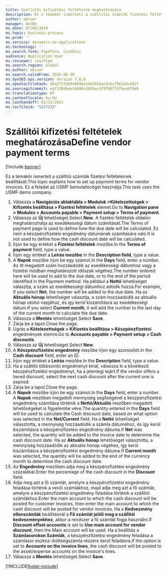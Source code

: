```yaml
---
title: Szállítói kifizetési feltételek meghatározása
description: Ez a témakör ismerteti a szállítói számlák fizetési feltételeinek beállítását.
author: abruer
manager: AnnBe
ms.date: 07/09/2019
ms.topic: business-process
ms.prod: ''
ms.service: dynamics-ax-applications
ms.technology: ''
ms.search.form: PaymTerm, CashDisc
audience: Application User
ms.reviewer: roschlom
ms.search.region: Global
ms.author: abruer
ms.search.validFrom: 2016-06-30
ms.dyn365.ops.version: Version 7.0.0
ms.openlocfilehash: d6a37272694609be14b566dae3c6cf561d4c6d2f
ms.sourcegitcommit: eaf330dbee1db96c20d5ac479f007747bea079eb
ms.translationtype: HT
ms.contentlocale: hu-HU
ms.lasthandoff: 02/15/2021
ms.locfileid: "5227232"
---
```

# <a name="define-vendor-payment-terms"></a><span data-ttu-id="634eb-103">Szállítói kifizetési feltételek meghatározása</span><span class="sxs-lookup"><span data-stu-id="634eb-103">Define vendor payment terms</span></span>

[!include [banner](../../includes/banner.md)]

<span data-ttu-id="634eb-104">Ez a témakör ismerteti a szállítói számlák fizetési feltételeinek beállítását.</span><span class="sxs-lookup"><span data-stu-id="634eb-104">This topic explains how to set up payment terms for vendor invoices.</span></span> <span data-ttu-id="634eb-105">Ez a feladat az USMF bemutatócéget használja.</span><span class="sxs-lookup"><span data-stu-id="634eb-105">This task uses the USMF demo company.</span></span>

1. <span data-ttu-id="634eb-106">Válassza a **Navigációs ablaktábla > Modulok >Kötelezettségek > Kifizetés beállítása > Fizetési feltételek** elemet.</span><span class="sxs-lookup"><span data-stu-id="634eb-106">Go to **Navigation pane > Modules > Accounts payable > Payment setup > Terms of payment**.</span></span>
2. <span data-ttu-id="634eb-107">Válassza az **Új** lehetőséget.</span><span class="sxs-lookup"><span data-stu-id="634eb-107">Select **New**.</span></span> <span data-ttu-id="634eb-108">A fizetési feltételek oldalon meghatározhatja az esedékességi dátum számítását.</span><span class="sxs-lookup"><span data-stu-id="634eb-108">The Terms of payment page is used to define how the due date will be calculated.</span></span> <span data-ttu-id="634eb-109">Ez nem a készpénzfizetési engedmény dátumának számítására való.</span><span class="sxs-lookup"><span data-stu-id="634eb-109">It is not used to define how the cash discount date will be calculated.</span></span>  
3. <span data-ttu-id="634eb-110">Írjon be egy értéket a **Fizetési feltételek** mezőbe.</span><span class="sxs-lookup"><span data-stu-id="634eb-110">In the **Terms of payment** field, type a value.</span></span>
4. <span data-ttu-id="634eb-111">Írjon egy értéket a **Leírás mezőbe**.</span><span class="sxs-lookup"><span data-stu-id="634eb-111">In the **Description field**, type a value.</span></span>
5. <span data-ttu-id="634eb-112">A **Napok** mezőbe írjon be egy számot.</span><span class="sxs-lookup"><span data-stu-id="634eb-112">In the **Days** field, enter a number.</span></span> <span data-ttu-id="634eb-113">Az itt megadott szám hozzáadódik az esedékességi dátumhoz vagy a fizetési módban meghatározott időszak végéhez.</span><span class="sxs-lookup"><span data-stu-id="634eb-113">The number entered here will be used to add to the due date, or to the end of the period identified in the Payment method.</span></span> <span data-ttu-id="634eb-114">Ha például a **Nettó** lehetőséget választja, a szám az esedékességi dátumhoz adódik hozzá.</span><span class="sxs-lookup"><span data-stu-id="634eb-114">For example, if you select **Net**, the number will be added to the due date.</span></span> <span data-ttu-id="634eb-115">Ha az **Aktuális hónap** lehetőséget választja, a szám hozzáadódik az aktuális hónap utolsó napjához, és így kerül kiszámításra az esedékességi dátum.</span><span class="sxs-lookup"><span data-stu-id="634eb-115">If you select **Current month**, it will add the number to the last day of the current month to calculate the due date.</span></span>  
6. <span data-ttu-id="634eb-116">Válassza a **Mentés** lehetőséget.</span><span class="sxs-lookup"><span data-stu-id="634eb-116">Select **Save**.</span></span>
7. <span data-ttu-id="634eb-117">Zárja be a lapot.</span><span class="sxs-lookup"><span data-stu-id="634eb-117">Close the page.</span></span>
8. <span data-ttu-id="634eb-118">Ugrás a **Kötelezettségek > Kifizetés beállítása > Készpénzfizetési** engedmények elemre.</span><span class="sxs-lookup"><span data-stu-id="634eb-118">Go to **Accounts payable > Payment setup > Cash discounts**.</span></span>
9. <span data-ttu-id="634eb-119">Válassza az **Új** lehetőséget.</span><span class="sxs-lookup"><span data-stu-id="634eb-119">Select **New**.</span></span>
10. <span data-ttu-id="634eb-120">A **Készpénzfizetési engedmény** mezőbe írjon egy azonosítót.</span><span class="sxs-lookup"><span data-stu-id="634eb-120">In the **Cash discount** field, enter an ID.</span></span>
11. <span data-ttu-id="634eb-121">Írjon egy értéket a **Leírás** mezőbe.</span><span class="sxs-lookup"><span data-stu-id="634eb-121">In the **Description** field, type a value.</span></span>
12. <span data-ttu-id="634eb-122">Ha a szállító többszintű engedményt kínál, válassza ki a következő készpénzfizetési engedményt, ha a jelenlegi lejárt.</span><span class="sxs-lookup"><span data-stu-id="634eb-122">If the vendor offers a tiered discount, select the next cash discount after the current one is expired.</span></span>
13. <span data-ttu-id="634eb-123">Zárja be a lapot.</span><span class="sxs-lookup"><span data-stu-id="634eb-123">Close the page.</span></span>
14. <span data-ttu-id="634eb-124">A **Napok** mezőbe írjon be egy számot.</span><span class="sxs-lookup"><span data-stu-id="634eb-124">In the **Days** field, enter a number.</span></span> <span data-ttu-id="634eb-125">A **Napok** mezőben megadott mennyiség segítségével a készpénzfizetési engedmény számítása történik a **Nettó/Aktuális** mezőben megadott lehetőségeket is figyelembe véve.</span><span class="sxs-lookup"><span data-stu-id="634eb-125">The quantity entered in the **Days** field will be used to calculate the Cash discount date, based on what option was selected in the **Net/Current** field.</span></span> <span data-ttu-id="634eb-126">Ha a **Nettó** lehetőséget választotta, a mennyiség hozzáadódik a számla dátumához, és így kerül kiszámításra a készpénzfizetési engedmény dátuma.</span><span class="sxs-lookup"><span data-stu-id="634eb-126">If **Net** was selected, the quantity will be added to the invoice date to determine the cash discount date.</span></span> <span data-ttu-id="634eb-127">Ha az **Aktuális hónap** lehetőséget választotta, a mennyiség hozzáadódik az aktuális hónap végéhez, így kerül kiszámításra a készpénzfizetési engedmény dátuma.</span><span class="sxs-lookup"><span data-stu-id="634eb-127">If **Current month** was selected, the quantity will be added to the end of the currency month to determine the cash discount date.</span></span>  
15. <span data-ttu-id="634eb-128">Az **Engedmény** mezőben adja meg a készpénzfizetési engedmény százalékát.</span><span class="sxs-lookup"><span data-stu-id="634eb-128">Enter the percentage of the cash discount in the **Discount** field.</span></span> 
16. <span data-ttu-id="634eb-129">Adja meg azt a fő számlát, amelyre a készpénzfizetési engedmény feladása történik a vevői számlákhoz, majd adja meg azt a fő számlát, amelyre a készpénzfizetési engedmény feladása történik a szállítói számlákhoz.</span><span class="sxs-lookup"><span data-stu-id="634eb-129">Enter the main account to which the cash discount will be posted for customer invoices, then enter the main account to which the cash discount will be posted for vendor invoices.</span></span> <span data-ttu-id="634eb-130">Ha a **Kedvezmény ellenszámlák** beállításnál a **Fő számlát jelöli meg a szállítói kedvezményekhez**, akkor a rendszer a fő számlát fogja használni.</span><span class="sxs-lookup"><span data-stu-id="634eb-130">If **Discount offset accounts** is set to **Use main account for vendor discount**, then the Main account will be used.</span></span> <span data-ttu-id="634eb-131">Ha a beállítás a **Számlasorokon Számlák**, a készpénzfizetési engedmény feladása a számlasor eszköz-/költségszámla részére kerül feladásra.</span><span class="sxs-lookup"><span data-stu-id="634eb-131">If the option is set to **Accounts on the invoice lines**, the cash discount will be posted to the asset/expense accounts on the invoice's lines.</span></span>  
17. <span data-ttu-id="634eb-132">Válassza a **Mentés** lehetőséget.</span><span class="sxs-lookup"><span data-stu-id="634eb-132">Select **Save**.</span></span>



[!INCLUDE[footer-include](../../../includes/footer-banner.md)]